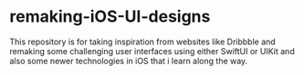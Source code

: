 # remaking-iOS-UI-designs
This repository is for taking inspiration from websites like Dribbble and remaking some challenging user interfaces using either SwiftUI or UIKit and also some newer technologies in iOS that i learn along the way. 
